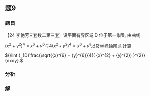## 题9
### 题目
【24 李艳芳三套数二第三套】设平面有界区域 D 位于第一象限, 由曲线

${( {x}^{2} + {y}^{2}) }^{4} = {x}^{6} + {y}^{6}$与$4{( {x}^{2} + {y}^{2}) }^{4} = {x}^{6} + {y}^{6}$以及坐标轴围成,计算

${\iint }_{D}\frac{\sqrt{{x}^{6} + {y}^{6}}}{{( {x}^{2} + {y}^{2}) }^{2}}{dxdy}.$
### 分析

### 解